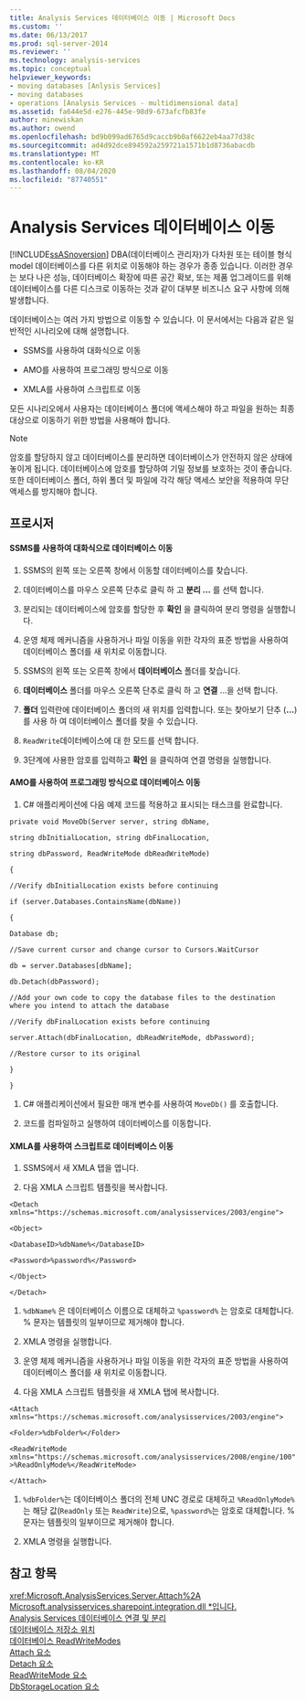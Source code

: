 ```yaml
---
title: Analysis Services 데이터베이스 이동 | Microsoft Docs
ms.custom: ''
ms.date: 06/13/2017
ms.prod: sql-server-2014
ms.reviewer: ''
ms.technology: analysis-services
ms.topic: conceptual
helpviewer_keywords:
- moving databases [Anlysis Services]
- moving databases
- operations [Analysis Services - multidimensional data]
ms.assetid: fa644e5d-e276-445e-98d9-673afcfb83fe
author: minewiskan
ms.author: owend
ms.openlocfilehash: bd9b099ad6765d9caccb9b0af6622eb4aa77d38c
ms.sourcegitcommit: ad4d92dce894592a259721a1571b1d8736abacdb
ms.translationtype: MT
ms.contentlocale: ko-KR
ms.lasthandoff: 08/04/2020
ms.locfileid: "87740551"
---
```

# <a name="move-an-analysis-services-database"></a>Analysis Services 데이터베이스 이동
  [!INCLUDE[ssASnoversion](../../includes/ssasnoversion-md.md)] DBA(데이터베이스 관리자)가 다차원 또는 테이블 형식 model 데이터베이스를 다른 위치로 이동해야 하는 경우가 종종 있습니다. 이러한 경우는 보다 나은 성능, 데이터베이스 확장에 따른 공간 확보, 또는 제품 업그레이드를 위해 데이터베이스를 다른 디스크로 이동하는 것과 같이 대부분 비즈니스 요구 사항에 의해 발생합니다.  
  
 데이터베이스는 여러 가지 방법으로 이동할 수 있습니다. 이 문서에서는 다음과 같은 일반적인 시나리오에 대해 설명합니다.  
  
-   SSMS를 사용하여 대화식으로 이동  
  
-   AMO를 사용하여 프로그래밍 방식으로 이동  
  
-   XMLA를 사용하여 스크립트로 이동  
  
 모든 시나리오에서 사용자는 데이터베이스 폴더에 액세스해야 하고 파일을 원하는 최종 대상으로 이동하기 위한 방법을 사용해야 합니다.  
  
> [!NOTE]  
>  암호를 할당하지 않고 데이터베이스를 분리하면 데이터베이스가 안전하지 않은 상태에 놓이게 됩니다. 데이터베이스에 암호를 할당하여 기밀 정보를 보호하는 것이 좋습니다. 또한 데이터베이스 폴더, 하위 폴더 및 파일에 각각 해당 액세스 보안을 적용하여 무단 액세스를 방지해야 합니다.  
  
## <a name="procedures"></a>프로시저  
  
#### <a name="moving-a-database-interactively-using-ssms"></a>SSMS를 사용하여 대화식으로 데이터베이스 이동  
  
1.  SSMS의 왼쪽 또는 오른쪽 창에서 이동할 데이터베이스를 찾습니다.  
  
2.  데이터베이스를 마우스 오른쪽 단추로 클릭 하 고 **분리 ...** 를 선택 합니다.  
  
3.  분리되는 데이터베이스에 암호를 할당한 후 **확인** 을 클릭하여 분리 명령을 실행합니다.  
  
4.  운영 체제 메커니즘을 사용하거나 파일 이동을 위한 각자의 표준 방법을 사용하여 데이터베이스 폴더를 새 위치로 이동합니다.  
  
5.  SSMS의 왼쪽 또는 오른쪽 창에서 **데이터베이스** 폴더를 찾습니다.  
  
6.  **데이터베이스** 폴더를 마우스 오른쪽 단추로 클릭 하 고 **연결** ...을 선택 합니다.  
  
7.  **폴더** 입력란에 데이터베이스 폴더의 새 위치를 입력합니다. 또는 찾아보기 단추 (**...**)를 사용 하 여 데이터베이스 폴더를 찾을 수 있습니다.  
  
8.  `ReadWrite`데이터베이스에 대 한 모드를 선택 합니다.  
  
9. 3단계에 사용한 암호를 입력하고 **확인** 을 클릭하여 연결 명령을 실행합니다.  
  
#### <a name="moving-a-database-programmatically-using-amo"></a>AMO를 사용하여 프로그래밍 방식으로 데이터베이스 이동  
  
1.  C# 애플리케이션에 다음 예제 코드를 적용하고 표시되는 태스크를 완료합니다.  
  
 `private void MoveDb(Server server, string dbName,`  
  
 `string dbInitialLocation, string dbFinalLocation,`  
  
 `string dbPassword, ReadWriteMode dbReadWriteMode)`  
  
 `{`  
  
 `//Verify dbInitialLocation exists before continuing`  
  
 `if (server.Databases.ContainsName(dbName))`  
  
 `{`  
  
 `Database db;`  
  
 `//Save current cursor and change cursor to Cursors.WaitCursor`  
  
 `db = server.Databases[dbName];`  
  
 `db.Detach(dbPassword);`  
  
 `//Add your own code to copy the database files to the destination where you intend to attach the database`  
  
 `//Verify dbFinalLocation exists before continuing`  
  
 `server.Attach(dbFinalLocation, dbReadWriteMode, dbPassword);`  
  
 `//Restore cursor to its original`  
  
 `}`  
  
 `}`  
  
1.  C# 애플리케이션에서 필요한 매개 변수를 사용하여 `MoveDb()` 를 호출합니다.  
  
2.  코드를 컴파일하고 실행하여 데이터베이스를 이동합니다.  
  
#### <a name="moving-a-database-by-script-using-xmla"></a>XMLA를 사용하여 스크립트로 데이터베이스 이동  
  
1.  SSMS에서 새 XMLA 탭을 엽니다.  
  
2.  다음 XMLA 스크립트 템플릿을 복사합니다.  
  
 `<Detach xmlns="https://schemas.microsoft.com/analysisservices/2003/engine">`  
  
 `<Object>`  
  
 `<DatabaseID>%dbName%</DatabaseID>`  
  
 `<Password>%password%</Password>`  
  
 `</Object>`  
  
 `</Detach>`  
  
1.  `%dbName%` 은 데이터베이스 이름으로 대체하고 `%password%` 는 암호로 대체합니다. % 문자는 템플릿의 일부이므로 제거해야 합니다.  
  
2.  XMLA 명령을 실행합니다.  
  
3.  운영 체제 메커니즘을 사용하거나 파일 이동을 위한 각자의 표준 방법을 사용하여 데이터베이스 폴더를 새 위치로 이동합니다.  
  
4.  다음 XMLA 스크립트 템플릿을 새 XMLA 탭에 복사합니다.  
  
 `<Attach xmlns="https://schemas.microsoft.com/analysisservices/2003/engine">`  
  
 `<Folder>%dbFolder%</Folder>`  
  
 `<ReadWriteMode xmlns="https://schemas.microsoft.com/analysisservices/2008/engine/100">%ReadOnlyMode%</ReadWriteMode>`  
  
 `</Attach>`  
  
1.  `%dbFolder%`는 데이터베이스 폴더의 전체 UNC 경로로 대체하고 `%ReadOnlyMode%`는 해당 값(`ReadOnly` 또는 `ReadWrite`)으로, `%password%`는 암호로 대체합니다. % 문자는 템플릿의 일부이므로 제거해야 합니다.  
  
2.  XMLA 명령을 실행합니다.  
  
## <a name="see-also"></a>참고 항목  
 <xref:Microsoft.AnalysisServices.Server.Attach%2A>   
 [Microsoft.analysisservices.sharepoint.integration.dll *입니다.](/dotnet/api/microsoft.analysisservices.core.database.detach)   
 [Analysis Services 데이터베이스 연결 및 분리](attach-and-detach-analysis-services-databases.md)   
 [데이터베이스 저장소 위치](database-storage-location.md)   
 [데이터베이스 ReadWriteModes](database-readwritemodes.md)   
 [Attach 요소](https://docs.microsoft.com/bi-reference/xmla/xml-elements-commands/attach-element)   
 [Detach 요소](https://docs.microsoft.com/bi-reference/xmla/xml-elements-commands/detach-element)   
 [ReadWriteMode 요소](https://docs.microsoft.com/bi-reference/xmla/xml-elements-properties/readwritemode-element)   
 [DbStorageLocation 요소](https://docs.microsoft.com/bi-reference/xmla/xml-elements-properties/dbstoragelocation-element)  
  
  
